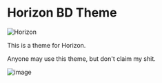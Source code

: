 # Horizon BD Theme

![Horizon](https://i.imgur.com/8zSG43r.png)

This is a theme for Horizon.

Anyone may use this theme, but don't claim my shit.

![image](https://user-images.githubusercontent.com/79418311/149333012-0404aa6c-4073-444b-996c-9fa2924565ac.png)
